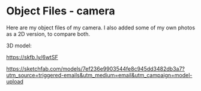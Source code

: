 # Object Files - camera

Here are my object files of my camera. I also added some of my own photos as a 2D version, to compare both. 

3D model:

https://skfb.ly/6wtSF

https://sketchfab.com/models/7ef236e9903544fe8c945dd3482db3a7?utm_source=triggered-emails&utm_medium=email&utm_campaign=model-upload
